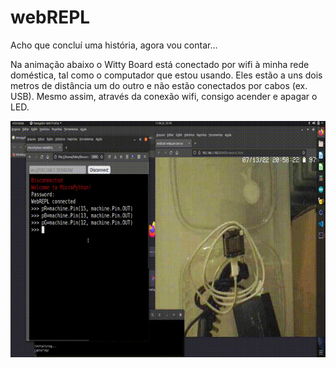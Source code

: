 # webREPL

Acho que concluí uma história, agora vou contar...

Na animação abaixo o Witty Board está conectado por wifi à minha rede doméstica, tal como o computador que estou usando. Eles estão a uns dois metros de distância um do outro e não estão conectados por cabos (ex. USB). Mesmo assim, através da conexão wifi, consigo acender e apagar o LED.

![webREPL em ação](./output.gif)

